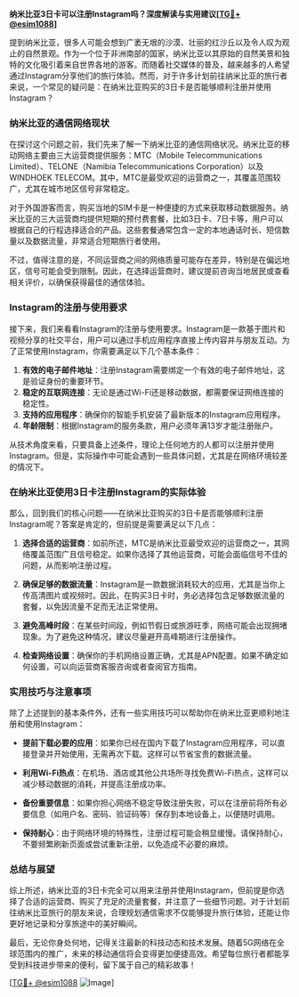 **纳米比亚3日卡可以注册Instagram吗？深度解读与实用建议[[TG💪+ @esim1088](https://t.me/s/esim1088)]**

提到纳米比亚，很多人可能会想到广袤无垠的沙漠、壮丽的红沙丘以及令人叹为观止的自然景观。作为一个位于非洲南部的国家，纳米比亚以其原始的自然美景和独特的文化吸引着来自世界各地的游客。而随着社交媒体的普及，越来越多的人希望通过Instagram分享他们的旅行体验。然而，对于许多计划前往纳米比亚的旅行者来说，一个常见的疑问是：在纳米比亚购买的3日卡是否能够顺利注册并使用Instagram？

### 纳米比亚的通信网络现状

在探讨这个问题之前，我们先来了解一下纳米比亚的通信网络状况。纳米比亚的移动网络主要由三大运营商提供服务：MTC（Mobile Telecommunications Limited）、TELONE（Namibia Telecommunications Corporation）以及WINDHOEK TELECOM。其中，MTC是最受欢迎的运营商之一，其覆盖范围较广，尤其在城市地区信号非常稳定。

对于外国游客而言，购买当地的SIM卡是一种便捷的方式来获取移动数据服务。纳米比亚的三大运营商均提供短期的预付费套餐，比如3日卡、7日卡等，用户可以根据自己的行程选择适合的产品。这些套餐通常包含一定的本地通话时长、短信数量以及数据流量，非常适合短期旅行者使用。

不过，值得注意的是，不同运营商之间的网络质量可能存在差异，特别是在偏远地区，信号可能会受到限制。因此，在选择运营商时，建议提前咨询当地居民或查看相关评价，以确保获得最佳的通信体验。

### Instagram的注册与使用要求

接下来，我们来看看Instagram的注册与使用要求。Instagram是一款基于图片和视频分享的社交平台，用户可以通过手机应用程序直接上传内容并与朋友互动。为了正常使用Instagram，你需要满足以下几个基本条件：

1. **有效的电子邮件地址**：注册Instagram需要绑定一个有效的电子邮件地址，这是验证身份的重要环节。
2. **稳定的互联网连接**：无论是通过Wi-Fi还是移动数据，都需要保证网络连接的稳定性。
3. **支持的应用程序**：确保你的智能手机安装了最新版本的Instagram应用程序。
4. **年龄限制**：根据Instagram的服务条款，用户必须年满13岁才能注册账户。

从技术角度来看，只要具备上述条件，理论上任何地方的人都可以注册并使用Instagram。但是，实际操作中可能会遇到一些具体问题，尤其是在网络环境较差的情况下。

### 在纳米比亚使用3日卡注册Instagram的实际体验

那么，回到我们的核心问题——在纳米比亚购买的3日卡是否能够顺利注册Instagram呢？答案是肯定的，但前提是需要满足以下几点：

1. **选择合适的运营商**：如前所述，MTC是纳米比亚最受欢迎的运营商之一，其网络覆盖范围广且信号稳定。如果你选择了其他运营商，可能会面临信号不佳的问题，从而影响注册过程。
   
2. **确保足够的数据流量**：Instagram是一款数据消耗较大的应用，尤其是当你上传高清图片或视频时。因此，在购买3日卡时，务必选择包含足够数据流量的套餐，以免因流量不足而无法正常使用。

3. **避免高峰时段**：在某些时间段，例如节假日或旅游旺季，网络可能会出现拥堵现象。为了避免这种情况，建议尽量避开高峰期进行注册操作。

4. **检查网络设置**：确保你的手机网络设置正确，尤其是APN配置。如果不确定如何设置，可以向运营商客服咨询或者查阅官方指南。

### 实用技巧与注意事项

除了上述提到的基本条件外，还有一些实用技巧可以帮助你在纳米比亚更顺利地注册和使用Instagram：

- **提前下载必要的应用**：如果你已经在国内下载了Instagram应用程序，可以直接登录并开始使用，无需再次下载。这样可以节省宝贵的数据流量。
  
- **利用Wi-Fi热点**：在机场、酒店或其他公共场所寻找免费Wi-Fi热点，这样可以减少移动数据的消耗，并提高注册成功率。

- **备份重要信息**：如果你担心网络不稳定导致注册失败，可以在注册前将所有必要信息（如用户名、密码、验证码等）保存到本地设备上，以便随时调用。

- **保持耐心**：由于网络环境的特殊性，注册过程可能会稍显缓慢。请保持耐心，不要频繁刷新页面或尝试重新注册，以免造成不必要的麻烦。

### 总结与展望

综上所述，纳米比亚的3日卡完全可以用来注册并使用Instagram，但前提是你选择了合适的运营商、购买了充足的流量套餐，并注意了一些细节问题。对于计划前往纳米比亚旅行的朋友来说，合理规划通信需求不仅能够提升旅行体验，还能让你更好地记录和分享旅途中的美好瞬间。

最后，无论你身处何地，记得关注最新的科技动态和技术发展。随着5G网络在全球范围内的推广，未来的移动通信将会变得更加便捷高效。希望每位旅行者都能享受到科技进步带来的便利，留下属于自己的精彩故事！

[[TG💪+ @esim1088](https://t.me/s/esim1088) ![Image](https://i.postimg.cc/4NQfJmqS/Snipaste-2025-05-13-00-14-12.png)]